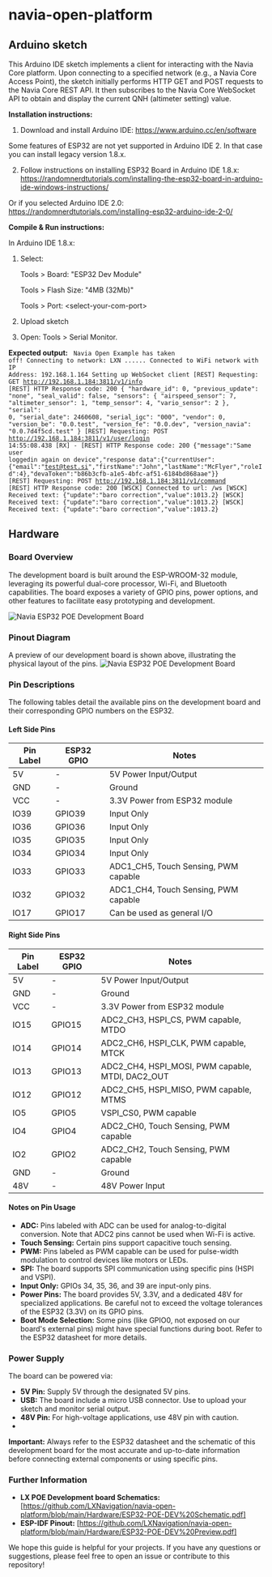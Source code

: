 # navia-open-platform

## Arduino sketch

This Arduino IDE sketch implements a client for interacting with the Navia Core platform. Upon connecting to a specified network (e.g., a Navia Core Access Point), the sketch initially performs HTTP GET and POST requests to the Navia Core REST API. It then subscribes to the Navia Core WebSocket API to obtain and display the current QNH (altimeter setting) value.

**Installation instructions:**

1. Download and install Arduino IDE: https://www.arduino.cc/en/software

  Some features of ESP32 are not yet supported in Arduino IDE 2. In that case you can install legacy version 1.8.x.

2. Follow instructions on installing ESP32 Board in Arduino IDE 1.8.x: https://randomnerdtutorials.com/installing-the-esp32-board-in-arduino-ide-windows-instructions/

Or if you selected Arduino IDE 2.0: https://randomnerdtutorials.com/installing-esp32-arduino-ide-2-0/

**Compile & Run instructions:**

In Arduino IDE 1.8.x:

1. Select:
   
   Tools > Board: "ESP32 Dev Module"
   
   Tools > Flash Size: "4MB (32Mb)"
   
   Tools > Port: \<select-your-com-port\>

4. Upload sketch

5. Open: Tools > Serial Monitor.

**Expected output:**
<code>
Navia Open Example has taken off!
Connecting to network: LXN
......
Connected to WiFi network with IP Address: 192.168.1.164
Setting up WebSocket client
[REST] Requesting: GET http://192.168.1.184:3811/v1/info
[REST] HTTP Response code: 200
{
    "hardware_id": 0,
    "previous_update": "none",
    "seal_valid": false,
    "sensors": {
        "airspeed_sensor": 7,
        "altimeter_sensor": 1,
        "temp_sensor": 4,
        "vario_sensor": 2
    },
    "serial": 0,
    "serial_date": 2460608,
    "serial_igc": "000",
    "vendor": 0,
    "version_be": "0.0.test",
    "version_fe": "0.0.dev",
    "version_navia": "0.0.7d4f5cd.test"
}
[REST] Requesting: POST http://192.168.1.184:3811/v1/user/login
14:55:08.438 [RX] - [REST] HTTP Response code: 200
{"message":"Same user loggedin again on device","response data":{"currentUser":{"email":"test@test.si","firstName":"John","lastName":"McFlyer","roleId":4},"devaToken":"b86b3cfb-a1e5-4bfc-af51-6184bd868aae"}}
[REST] Requesting: POST http://192.168.1.184:3811/v1/command
[REST] HTTP Response code: 200
[WSCK] Connected to url: /ws<LF>
[WSCK] Received text: {"update":"baro correction","value":1013.2}<LF>
[WSCK] Received text: {"update":"baro correction","value":1013.2}<LF>
[WSCK] Received text: {"update":"baro correction","value":1013.2}<LF>
</code>

## Hardware

### Board Overview

The development board is built around the ESP-WROOM-32 module, leveraging its powerful dual-core processor, Wi-Fi, and Bluetooth capabilities. The board exposes a variety of GPIO pins, power options, and other features to facilitate easy prototyping and development.

![Navia ESP32 POE Development Board](https://github.com/LXNavigation/navia-open-platform/blob/main/Hardware/pcb.png?raw=true)

### Pinout Diagram

A preview of our development board is shown above, illustrating the physical layout of the pins.
![Navia ESP32 POE Development Board](https://github.com/LXNavigation/navia-open-platform/blob/main/Hardware/ESP32-POE-DEV%20Preview.png?raw=true)

### Pin Descriptions

The following tables detail the available pins on the development board and their corresponding GPIO numbers on the ESP32.

#### Left Side Pins

| Pin Label | ESP32 GPIO | Notes                                     |
| --------- | ----------- | ----------------------------------------- |
| 5V        | -           | 5V Power Input/Output                     |
| GND       | -           | Ground                                    |
| VCC       | -           | 3.3V Power from ESP32 module                 |
| IO39      | GPIO39      | Input Only                                |
| IO36      | GPIO36      | Input Only                                |
| IO35      | GPIO35      | Input Only                                |
| IO34      | GPIO34      | Input Only                                |
| IO33      | GPIO33      | ADC1_CH5, Touch Sensing, PWM capable      |
| IO32      | GPIO32      | ADC1_CH4, Touch Sensing, PWM capable      |
| IO17      | GPIO17      | Can be used as general I/O    |

#### Right Side Pins

| Pin Label | ESP32 GPIO | Notes                                     |
| --------- | ----------- | ----------------------------------------- |
| 5V        | -           | 5V Power Input/Output                     |
| GND       | -           | Ground                                    |
| VCC       | -           | 3.3V Power from ESP32 module                 |
| IO15      | GPIO15      | ADC2_CH3, HSPI_CS, PWM capable, MTDO     |
| IO14      | GPIO14      | ADC2_CH6, HSPI_CLK, PWM capable, MTCK    |
| IO13      | GPIO13      | ADC2_CH4, HSPI_MOSI, PWM capable, MTDI, DAC2_OUT |
| IO12      | GPIO12      | ADC2_CH5, HSPI_MISO, PWM capable, MTMS     |
| IO5       | GPIO5       | VSPI_CS0, PWM capable                   |
| IO4       | GPIO4       | ADC2_CH0, Touch Sensing, PWM capable      |
| IO2       | GPIO2       | ADC2_CH2, Touch Sensing, PWM capable      |
| GND       | -           | Ground                                    |
| 48V       | -           | 48V Power Input                           |

#### Notes on Pin Usage

*   **ADC:** Pins labeled with ADC can be used for analog-to-digital conversion. Note that ADC2 pins cannot be used when Wi-Fi is active.
*   **Touch Sensing:** Certain pins support capacitive touch sensing.
*   **PWM:** Pins labeled as PWM capable can be used for pulse-width modulation to control devices like motors or LEDs.
*   **SPI:** The board supports SPI communication using specific pins (HSPI and VSPI).
*   **Input Only:** GPIOs 34, 35, 36, and 39 are input-only pins.
*   **Power Pins:** The board provides 5V, 3.3V, and a dedicated 48V for specialized applications. Be careful not to exceed the voltage tolerances of the ESP32 (3.3V) on its GPIO pins.
*   **Boot Mode Selection:** Some pins (like GPIO0, not exposed on our board's external pins) might have special functions during boot. Refer to the ESP32 datasheet for more details.

### Power Supply

The board can be powered via:

*   **5V Pin:** Supply 5V through the designated 5V pins.
*   **USB:**  The board include a micro USB connector. Use to upload your sketch and monitor serial output. 
*   **48V Pin:** For high-voltage applications, use 48V pin with caution.
*   
**Important:** Always refer to the ESP32 datasheet and the schematic of this development board for the most accurate and up-to-date information before connecting external components or using specific pins.

### Further Information

*   **LX POE Development board Schematics:** \[https://github.com/LXNavigation/navia-open-platform/blob/main/Hardware/ESP32-POE-DEV%20Schematic.pdf]
*   **ESP-IDF Pinout:** \[https://github.com/LXNavigation/navia-open-platform/blob/main/Hardware/ESP32-POE-DEV%20Preview.pdf]

We hope this guide is helpful for your projects. If you have any questions or suggestions, please feel free to open an issue or contribute to this repository!

